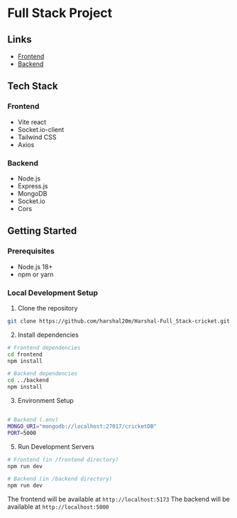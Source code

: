 # Full Stack Project

## Links

-   [Frontend](https://harshal-fullstack.netlify.app/)
-   [Backend](https://harshal-full-stack-cricket.onrender.com/api)

## Tech Stack

### Frontend

-   Vite react
-   Socket.io-client
-   Tailwind CSS
-   Axios

### Backend

-   Node.js
-   Express.js
-   MongoDB
-   Socket.io
-   Cors

## Getting Started

### Prerequisites

-   Node.js 18+
-   npm or yarn

### Local Development Setup

1. Clone the repository

```bash
git clone https://github.com/harshal20m/Harshal-Full_Stack-cricket.git
```

2. Install dependencies

```bash
# Frontend dependencies
cd frontend
npm install

# Backend dependencies
cd ../backend
npm install

```

3. Environment Setup

```bash

# Backend (.env)
MONGO_URI="mongodb://localhost:27017/cricketDB"
PORT=5000
```

5. Run Development Servers

```bash
# Frontend (in /frontend directory)
npm run dev

# Backend (in /backend directory)
npm run dev
```

The frontend will be available at `http://localhost:5173`
The backend will be available at `http://localhost:5000`
